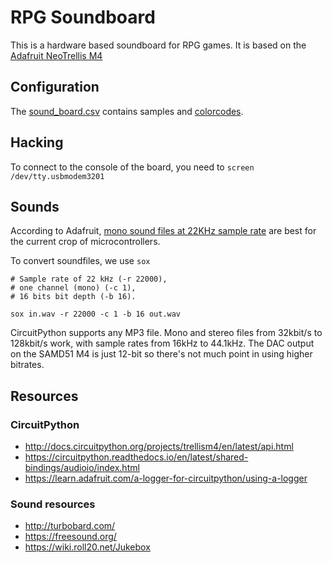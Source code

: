 # RPG Soundboard

This is a hardware based soundboard for RPG games.
It is based on the [Adafruit NeoTrellis M4](https://www.adafruit.com/product/4020)

## Configuration

The [sound_board.csv](soundboard/sound_board.csv) contains samples and [colorcodes](https://www.rapidtables.com/web/color/RGB_Color.html).

## Hacking

To connect to the console of the board, you need to `screen /dev/tty.usbmodem3201`

## Sounds

According to Adafruit, [mono sound files at 22KHz sample rate](https://learn.adafruit.com/microcontroller-compatible-audio-file-conversion) are best for the current crop of microcontrollers.

To convert soundfiles, we use `sox`

```
# Sample rate of 22 kHz (-r 22000),
# one channel (mono) (-c 1),
# 16 bits bit depth (-b 16).

sox in.wav -r 22000 -c 1 -b 16 out.wav
```

CircuitPython supports any MP3 file. Mono and stereo files from 32kbit/s to 128kbit/s work, with sample rates from 16kHz to 44.1kHz. The DAC output on the SAMD51 M4 is just 12-bit so there's not much point in using higher bitrates.

## Resources

### CircuitPython

* http://docs.circuitpython.org/projects/trellism4/en/latest/api.html
* https://circuitpython.readthedocs.io/en/latest/shared-bindings/audioio/index.html
* https://learn.adafruit.com/a-logger-for-circuitpython/using-a-logger

### Sound resources

* http://turbobard.com/
* https://freesound.org/
* https://wiki.roll20.net/Jukebox







